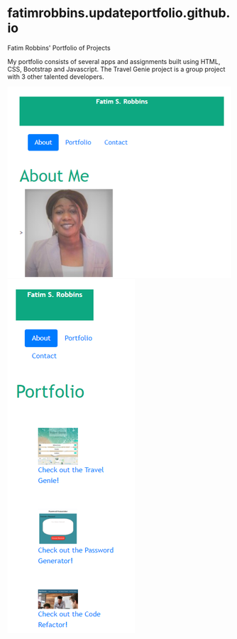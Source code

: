 # fatimrobbins.updateportfolio.github.io
Fatim Robbins' Portfolio of Projects

My portfolio consists of several apps and assignments built using HTML, CSS, Bootstrap and Javascript. The Travel Genie project is a group project with 3 other talented developers. 

<img src="portfolioscreenshot1.png" alt="portfolio screen shot">
<img src="portfolioscreenshot2.png" alt="portfolio screen shot #2">